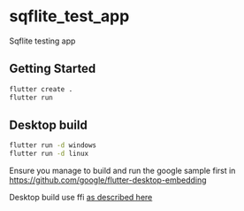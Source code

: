 # sqflite_test_app

Sqflite testing app

## Getting Started

```bash
flutter create .
flutter run
```

## Desktop build

```bash
flutter run -d windows
flutter run -d linux
```

Ensure you manage to build and run the google sample first in <https://github.com/google/flutter-desktop-embedding>

Desktop build use ffi [as described here](https://github.com/tekartik/sqflite_more/tree/master/sqflite_ffi_test)


